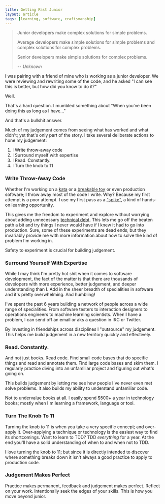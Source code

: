 ```yaml
---
title: Getting Past Junior
layout: article
tags: [learning, software, craftsmanship]
---
```


<blockquote>
<p>Junior developers make complex solutions for simple problems.</p>

<p>Average developers make simple solutions for simple problems and complex
solutions for complex problems.</p>

<p>Senior developers make simple solutions for complex problems.</p>

<footer>
<cite>-- Unknown
</footer></blockquote>

I was pairing with a friend of mine who is working as a junior developer. We
were reviewing and rewriting some of the code, and he asked "I can see this is
better, but how did you know to do it?"

Well.

That's a hard question. I mumbled something about "When you've been doing
this as long as I have..."

And that's a bullshit answer.

Much of my judgement comes from seeing what has worked and what didn't; yet
that's only part of the story. I take several deliberate actions to hone my
judgement:

1. I Write throw-away code
1. I Surround myself with expertise
1. I Read. Constantly.
1. I Turn the knob to 11


### Write Throw-Away Code

Whether I'm working on a
[kata](http://codekata.com/kata/codekata-how-it-started/) or a [breakable
toy](http://chimera.labs.oreilly.com/books/1234000001813/ch05.html#breakable_toys)
or even production software; I throw away most of the code I write. Why? Because
my first attempt is a poor attempt. I use my first pass as a
["spike"](http://www.extremeprogramming.org/rules/spike.html), a kind of
hands-on learning opportunity.

This gives me the freedom to experiment and explore without worrying about
adding unnecessary [technical
debt](https://en.wikipedia.org/wiki/Technical_debt). This lets me go off the
beaten path a bit and try things I never would have if I knew it had to go into
production. Sure, some of these experiments are dead ends; but they invariably
provide me with more information about how to solve the kind of problem I'm
working in.

Safety to experiment is crucial for building judgement.

### Surround Yourself With Expertise

While I may think I'm pretty hot shit when it comes to software development, the
fact of the matter is that there are thousands of developers with more experience,
better judgement, and deeper understanding than I. Add in the sheer breadth of
specialities in software and it's pretty overwhelming. And humbling!

I've spent the past 6 years building a network of people across a wide range of
specialities. From software testers to interaction designers to operations
engineers to machine learning scientists. When I have a problem, I can send off
an email or aks a question in IRC or Twitter.

By investing in friendships across disciplines I "outsource" my judgement. This
helps me build judgement in a new territory quickly and effectively.

### Read. Constantly.

And not just books. Read code. Find small code bases that do specific things and
read and annotate them. Find large code bases and skim them. I regularly
practice diving into an unfamiliar project and figuring out what's going on.

This builds judgement by letting me see how people I've never even met solve
problems. It also builds my ability to understand unfamiliar code.

Not to undervalue books at all. I easily spend $500+ a year in technology books;
mostly when I'm learning a framework, language or tool.

### Turn The Knob To 11

Turning the knob to 11 is when you take a very specific concept; and over-apply
it. Over-applying a technique or technology is the easiest way to find its
shortcomings. Want to learn to TDD? TDD *everything* for a year. At the end
you'll have a solid understanding of when to and when not to TDD.

I love turning the knob to 11; but since it is directly intended to discover
where something breaks down it isn't always a good practice to apply to
production code.

### Judgement Makes Perfect

Practice makes permanent, feedback and judgement makes perfect. Reflect on
your work. Intentionally seek the edges of your skills. This is how you move
beyond junior.
